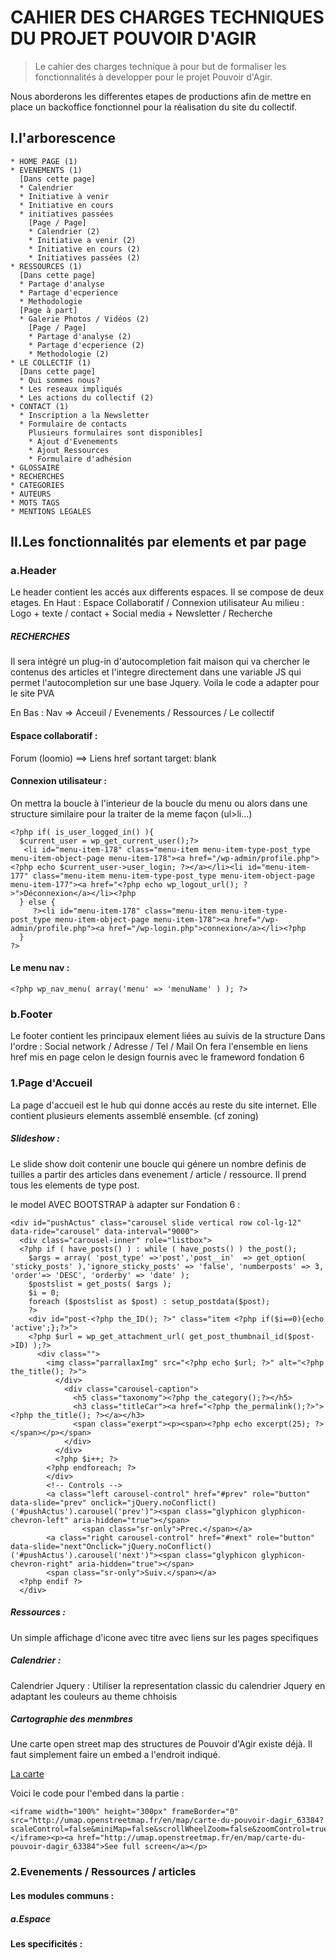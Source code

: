 # CAHIER DES CHARGES TECHNIQUES DU PROJET POUVOIR D'AGIR  

> Le cahier des charges technique à pour but de formaliser les fonctionnalités à developper pour le projet Pouvoir d'Agir.

Nous aborderons les differentes etapes de productions afin de mettre en place un backoffice fonctionnel pour la réalisation du site du collectif.

## I.l'arborescence

    * HOME PAGE (1)
    * EVENEMENTS (1)
      [Dans cette page]
      * Calendrier
      * Initiative à venir
      * Initiative en cours
      * initiatives passées
        [Page / Page]
        * Calendrier (2)
        * Initiative a venir (2)
        * Initiative en cours (2)
        * Initiatives passées (2)
    * RESSOURCES (1)
      [Dans cette page]
      * Partage d'analyse
      * Partage d'ecperience
      * Methodologie
      [Page à part]
      * Galerie Photos / Vidéos (2)
        [Page / Page]
        * Partage d'analyse (2)
        * Partage d'ecperience (2)
        * Methodologie (2)
    * LE COLLECTIF (1)
      [Dans cette page]
      * Qui sommes nous?
      * Les reseaux impliqués
      * Les actions du collectif (2)
    * CONTACT (1)
      * Inscription a la Newsletter
      * Formulaire de contacts
        Plusieurs formulaires sont disponibles]
        * Ajout d'Evenements
        * Ajout Ressources
        * Formulaire d'adhésion
    * GLOSSAIRE
    * RECHERCHES
    * CATEGORIES
    * AUTEURS
    * MOTS TAGS
    * MENTIONS LEGALES

## II.Les fonctionnalités par elements et par page

### a.Header

Le header contient les accés aux differents espaces. Il se compose de deux etages.
En Haut : Espace Collaboratif / Connexion utilisateur
Au milieu : Logo + texte / contact + Social media + Newsletter / Recherche

##### RECHERCHES
Il sera intégré un plug-in d'autocompletion fait maison qui va chercher le contenus des articles et l'integre directement dans une variable JS qui permet l'autocompletion sur une base Jquery.
Voila le code a adapter pour le site PVA

En Bas : Nav =>  Acceuil / Evenements / Ressources / Le collectif

#### Espace collaboratif :  
Forum (loomio) ==> Liens href sortant target: blank

#### Connexion utilisateur :

On mettra la boucle à l'interieur de la boucle du menu ou alors dans une structure similaire pour la traiter de la meme façon (ul>li...)

    <?php if( is_user_logged_in() ){
      $current_user = wp_get_current_user();?>
       <li id="menu-item-178" class="menu-item menu-item-type-post_type menu-item-object-page menu-item-178"><a href="/wp-admin/profile.php"><?php echo $current_user->user_login; ?></a></li><li id="menu-item-177" class="menu-item menu-item-type-post_type menu-item-object-page menu-item-177"><a href="<?php echo wp_logout_url(); ?>">Déconnexion</a></li><?php
      } else {
         ?><li id="menu-item-178" class="menu-item menu-item-type-post_type menu-item-object-page menu-item-178"><a href="/wp-admin/profile.php"><a href="/wp-login.php">connexion</a></li><?php
      }
    ?>

#### Le menu nav :

    <?php wp_nav_menu( array('menu' => 'menuName' ) ); ?>

### b.Footer  

Le footer contient les principaux element liées au suivis de la structure
Dans l'ordre : Social network / Adresse / Tel / Mail
On fera l'ensemble en liens href mis en page celon le design fournis avec le frameword fondation 6

###  1.Page d'Accueil

La page d'accueil est le hub qui donne accés au reste du site internet.
Elle contient plusieurs elements assemblé ensemble. (cf zoning)

##### Slideshow :
Le slide show doit contenir une boucle qui génere un nombre definis de tuilles a partir des articles dans evenement / article / ressource.
Il prend tous les elements de type post.

le model AVEC BOOTSTRAP à adapter sur Fondation 6 :

    <div id="pushActus" class="carousel slide vertical row col-lg-12" data-ride="carousel" data-interval="9000">
      <div class="carousel-inner" role="listbox">
      <?php if ( have_posts() ) : while ( have_posts() ) the_post();
        $args = array( 'post_type' =>'post','post__in'  => get_option( 'sticky_posts' ),'ignore_sticky_posts' => 'false', 'numberposts' => 3, 'order'=> 'DESC', 'orderby' => 'date' );
        $postslist = get_posts( $args );
        $i = 0;
        foreach ($postslist as $post) : setup_postdata($post);
        ?>
        <div id="post-<?php the_ID(); ?>" class="item <?php if($i==0){echo 'active';};?>">
        <?php $url = wp_get_attachment_url( get_post_thumbnail_id($post->ID) );?>
          <div class="">
            <img class="parrallaxImg" src="<?php echo $url; ?>" alt="<?php the_title(); ?>">
              </div>
                <div class="carousel-caption">
                  <h5 class="taxonomy"><?php the_category();?></h5>
                  <h3 class="titleCar"><a href="<?php the_permalink();?>"><?php the_title(); ?></a></h3>
                  <span class="exerpt"><p><span><?php echo excerpt(25); ?></span></p></span>
                </div>
              </div>
              <?php $i++; ?>
            <?php endforeach; ?>
            </div>
            <!-- Controls -->
            <a class="left carousel-control" href="#prev" role="button" data-slide="prev" onclick="jQuery.noConflict()('#pushActus').carousel('prev')"><span class="glyphicon glyphicon-chevron-left" aria-hidden="true"></span>
                    <span class="sr-only">Prec.</span></a>
            <a class="right carousel-control" href="#next" role="button" data-slide="next"Onclick="jQuery.noConflict()('#pushActus').carousel('next')"><span class="glyphicon glyphicon-chevron-right" aria-hidden="true"></span>
            <span class="sr-only">Suiv.</span></a>
      <?php endif ?>
      </div>

##### Ressources :

Un simple affichage d'icone avec titre avec liens sur les pages specifiques

##### Calendrier :

Calendrier Jquery :
Utiliser la representation classic du calendrier Jquery en adaptant les couleurs au theme chhoisis

##### Cartographie des menmbres

Une carte open street map des structures de Pouvoir d'Agir existe déjà. Il faut simplement faire un embed a l'endroit indiqué.

[La carte]('http://umap.openstreetmap.fr/en/map/carte-du-pouvoir-dagir_63384#6/48.422/4.900')

Voici le code pour l'embed dans la partie :

    <iframe width="100%" height="300px" frameBorder="0" src="http://umap.openstreetmap.fr/en/map/carte-du-pouvoir-dagir_63384?scaleControl=false&miniMap=false&scrollWheelZoom=false&zoomControl=true&allowEdit=false&moreControl=true&searchControl=null&tilelayersControl=null&embedControl=null&datalayersControl=true&onLoadPanel=undefined&captionBar=false"></iframe><p><a href="http://umap.openstreetmap.fr/en/map/carte-du-pouvoir-dagir_63384">See full screen</a></p>

### 2.Evenements / Ressources / articles

#### Les modules communs :
##### a.Espace
#### Les specificités :

###
